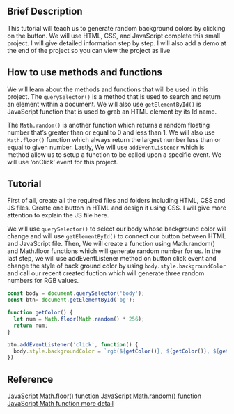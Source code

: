 ## Brief Description 
This tutorial will teach us to generate random background colors by clicking on the button. We will use HTML, CSS, and JavaScript complete this small project. I will give detailed information step by step. I will also add a demo at the end of the project so you can view the project as live  
  

## How to use methods and functions 

We will learn about the methods and functions that will be used in this project. The ``` querySelector() ``` is a method that is used to search and return an element within a document. We will also use ``` getElementById() ``` is JavaScript function that is used to grab an HTML element by its Id name.   

The ``` Math.random() ``` is another function which returns a random floating number that’s greater than or equal to 0 and less than 1. We will also use ``` Math.floor() ``` function which always return the largest number less than or equal to given number. Lastly, We will use ``` addEventListener ``` which is method allow us to setup a function to be called upon a specific event. We will use ‘onClick’ event for this project. 

## Tutorial  

First of all, create all the required files and folders including HTML, CSS and JS files. Create one button in HTML and design it using CSS. I will give more attention to explain the JS file here.

We will use ``` querySelector() ``` to select our body whose background color will change and will use ``` getElementById() ``` to connect our button between HTML and JavaScript file.  Then, We will create a function using Math.random() and Math.floor functions which will generate random number for us. In the last step, we will use addEventListener method on button click event and change the style of back ground color by using ``` body.style.backgroundColor ``` and call our recent created fuction which will generate three random numbers for RGB values. 

``` JavaScript 
const body = document.querySelector('body');
const btn= document.getElementById('bg');

function getColor() {
  let num = Math.floor(Math.random() * 256);
  return num;
}

btn.addEventListener('click', function() {
  body.style.backgroundColor = `rgb(${getColor()}, ${getColor()}, ${getColor()})`;
})

 ```

 ## Reference 
 [JavaScript Math.floor() function](https://developer.mozilla.org/en-US/docs/Web/JavaScript/Reference/Global_Objects/Math/floor) 
 [JavaScript Math.random() function](https://developer.mozilla.org/en-US/docs/Web/JavaScript/Reference/Global_Objects/Math/random)
 [JavaScript Math function more detail](https://www.w3schools.com/js/js_random.asp)

